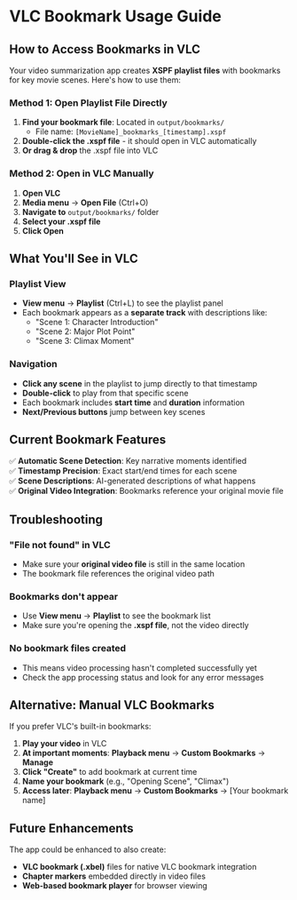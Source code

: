 # VLC Bookmark Usage Guide

## How to Access Bookmarks in VLC

Your video summarization app creates **XSPF playlist files** with bookmarks for key movie scenes. Here's how to use them:

### Method 1: Open Playlist File Directly
1. **Find your bookmark file**: Located in `output/bookmarks/` 
   - File name: `[MovieName]_bookmarks_[timestamp].xspf`
2. **Double-click the .xspf file** - it should open in VLC automatically
3. **Or drag & drop** the .xspf file into VLC

### Method 2: Open in VLC Manually
1. **Open VLC**
2. **Media menu** → **Open File** (Ctrl+O)
3. **Navigate to** `output/bookmarks/` folder
4. **Select your .xspf file**
5. **Click Open**

## What You'll See in VLC

### Playlist View
- **View menu** → **Playlist** (Ctrl+L) to see the playlist panel
- Each bookmark appears as a **separate track** with descriptions like:
  - "Scene 1: Character Introduction"
  - "Scene 2: Major Plot Point" 
  - "Scene 3: Climax Moment"

### Navigation
- **Click any scene** in the playlist to jump directly to that timestamp
- **Double-click** to play from that specific scene
- Each bookmark includes **start time** and **duration** information
- **Next/Previous buttons** jump between key scenes

## Current Bookmark Features

✅ **Automatic Scene Detection**: Key narrative moments identified  
✅ **Timestamp Precision**: Exact start/end times for each scene  
✅ **Scene Descriptions**: AI-generated descriptions of what happens  
✅ **Original Video Integration**: Bookmarks reference your original movie file  

## Troubleshooting

### "File not found" in VLC
- Make sure your **original video file** is still in the same location
- The bookmark file references the original video path

### Bookmarks don't appear
- Use **View menu** → **Playlist** to see the bookmark list
- Make sure you're opening the **.xspf file**, not the video directly

### No bookmark files created
- This means video processing hasn't completed successfully yet
- Check the app processing status and look for any error messages

## Alternative: Manual VLC Bookmarks

If you prefer VLC's built-in bookmarks:
1. **Play your video** in VLC
2. **At important moments**: **Playback menu** → **Custom Bookmarks** → **Manage**
3. **Click "Create"** to add bookmark at current time
4. **Name your bookmark** (e.g., "Opening Scene", "Climax")
5. **Access later**: **Playback menu** → **Custom Bookmarks** → [Your bookmark name]

## Future Enhancements

The app could be enhanced to also create:
- **VLC bookmark (.xbel)** files for native VLC bookmark integration
- **Chapter markers** embedded directly in video files
- **Web-based bookmark player** for browser viewing